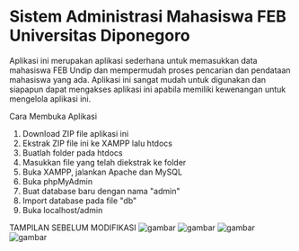 # Sistem Administrasi Mahasiswa FEB Universitas Diponegoro
Aplikasi ini merupakan aplikasi sederhana untuk memasukkan data mahasiswa FEB Undip dan mempermudah proses pencarian dan pendataan mahasiswa yang ada. Aplikasi ini sangat mudah untuk digunakan dan siapapun dapat mengakses aplikasi ini apabila memiliki kewenangan untuk mengelola aplikasi ini.

Cara Membuka Aplikasi
1. Download ZIP file aplikasi ini
2. Ekstrak ZIP file ini ke XAMPP lalu htdocs
3. Buatlah folder pada htdocs
4. Masukkan file yang telah diekstrak ke folder
5. Buka XAMPP, jalankan Apache dan MySQL
6. Buka phpMyAdmin
7. Buat database baru dengan nama "admin"
8. Import database pada file "db"
9. Buka localhost/admin

TAMPILAN SEBELUM MODIFIKASI
![gambar](https://user-images.githubusercontent.com/100106630/162618264-44bcdab9-7a52-4587-84d4-e4f3c4f0930a.png)
![gambar](https://user-images.githubusercontent.com/100106630/162618268-0a9a58a8-3ebf-40ed-ab61-367999d0e839.png)
![gambar](https://user-images.githubusercontent.com/100106630/162618296-f795d63d-b945-444d-87ee-e419efb3a075.png)
![gambar](https://user-images.githubusercontent.com/100106630/162618348-9e8a5b09-c24c-4a51-83e5-567c1e829c94.png)




